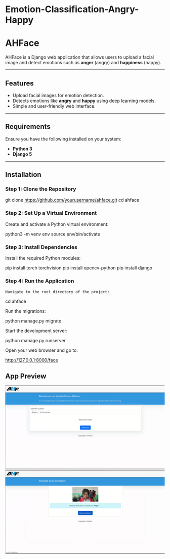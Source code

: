# Emotion-Classification-Angry-Happy
# AHFace

AHFace is a Django web application that allows users to upload a facial image and detect emotions such as **anger** (angry) and **happiness** (happy).

---

## Features

- Upload facial images for emotion detection.
- Detects emotions like **angry** and **happy** using deep learning models.
- Simple and user-friendly web interface.

---

## Requirements

Ensure you have the following installed on your system:

- **Python 3**
- **Django 5**

---

## Installation

### Step 1: Clone the Repository


git clone https://github.com/yourusername/ahface.git
cd ahface

### Step 2: Set Up a Virtual Environment

Create and activate a Python virtual environment:

python3 -m venv env
source env/bin/activate

### Step 3: Install Dependencies

Install the required Python modules:

pip install torch torchvision
pip install opencv-python
pip install django

### Step 4: Run the Application

    Navigate to the root directory of the project:

cd ahface

Run the migrations:

python manage.py migrate

Start the development server:

python manage.py runserver

Open your web browser and go to:

http://127.0.0.1:8000/face

## App Preview

![App Screenshot](https://github.com/DHarley22/Emotion-Classification-Angry-Happy/raw/main/images/app.png)
![App Detection](https://github.com/DHarley22/Emotion-Classification-Angry-Happy/raw/main/images/app2.png)











